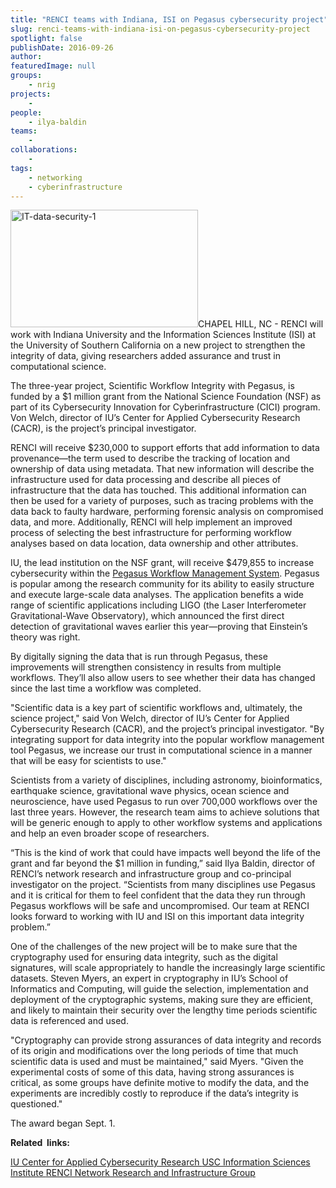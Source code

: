 ```yaml
---
title: "RENCI teams with Indiana, ISI on Pegasus cybersecurity project"
slug: renci-teams-with-indiana-isi-on-pegasus-cybersecurity-project
spotlight: false
publishDate: 2016-09-26
author: 
featuredImage: null
groups:
    - nrig
projects:
    - 
people:
    - ilya-baldin
teams: 
    - 
collaborations:
    - 
tags:
    - networking
    - cyberinfrastructure
---
```

<a href="https://renci.org/wp-content/uploads/2016/09/IT-data-security-1.jpg"><img class="alignright size-medium wp-image-15597" src="https://renci.org/wp-content/uploads/2016/09/IT-data-security-1-300x188.jpg" alt="IT-data-security-1" width="300" height="188" /></a>CHAPEL HILL, NC - RENCI will work with Indiana University and the Information Sciences Institute (ISI) at the University of Southern California on a new project to strengthen the integrity of data, giving researchers added assurance and trust in computational science.<!--more-->

The three-year project, Scientific Workflow Integrity with Pegasus, is funded by a $1 million grant from the National Science Foundation (NSF) as part of its Cybersecurity Innovation for Cyberinfrastructure (CICI) program. Von Welch, director of IU’s Center for Applied Cybersecurity Research (CACR), is the project’s principal investigator.

RENCI will receive $230,000 to support efforts that add information to data provenance—the term used to describe the tracking of location and ownership of data using metadata. That new information will describe the infrastructure used for data processing and describe all pieces of infrastructure that the data has touched. This additional information can then be used for a variety of purposes, such as tracing problems with the data back to faulty hardware, performing forensic analysis on compromised data, and more. Additionally, RENCI will help implement an improved process of selecting the best infrastructure for performing workflow analyses based on data location, data ownership and other attributes.

IU, the lead institution on the NSF grant, will receive $479,855 to increase cybersecurity within the <a href="https://pegasus.isi.edu/">Pegasus Workflow Management System</a>. Pegasus is popular among the research community for its ability to easily structure and execute large-scale data analyses. The application benefits a wide range of scientific applications including LIGO (the Laser Interferometer Gravitational-Wave Observatory), which announced the first direct detection of gravitational waves earlier this year—proving that Einstein’s theory was right.

By digitally signing the data that is run through Pegasus, these improvements will strengthen consistency in results from multiple workflows. They’ll also allow users to see whether their data has changed since the last time a workflow was completed.

"Scientific data is a key part of scientific workflows and, ultimately, the science project," said Von Welch, director of IU’s Center for Applied Cybersecurity Research (CACR), and the project’s principal investigator. "By integrating support for data integrity into the popular workflow management tool Pegasus, we increase our trust in computational science in a manner that will be easy for scientists to use."

Scientists from a variety of disciplines, including astronomy, bioinformatics, earthquake science, gravitational wave physics, ocean science and neuroscience, have used Pegasus to run over 700,000 workflows over the last three years. However, the research team aims to achieve solutions that will be generic enough to apply to other workflow systems and applications and help an even broader scope of researchers.

“This is the kind of work that could have impacts well beyond the life of the grant and far beyond the $1 million in funding,” said Ilya Baldin, director of RENCI’s network research and infrastructure group and co-principal investigator on the project. “Scientists from many disciplines use Pegasus and it is critical for them to feel confident that the data they run through Pegasus workflows will be safe and uncompromised. Our team at RENCI looks forward to working with IU and ISI on this important data integrity problem.”

One of the challenges of the new project will be to make sure that the cryptography used for ensuring data integrity, such as the digital signatures, will scale appropriately to handle the increasingly large scientific datasets. Steven Myers, an expert in cryptography in IU’s School of Informatics and Computing, will guide the selection, implementation and deployment of the cryptographic systems, making sure they are efficient, and likely to maintain their security over the lengthy time periods scientific data is referenced and used.

"Cryptography can provide strong assurances of data integrity and records of its origin and modifications over the long periods of time that much scientific data is used and must be maintained," said Myers. "Given the experimental costs of some of this data, having strong assurances is critical, as some groups have definite motive to modify the data, and the experiments are incredibly costly to reproduce if the data’s integrity is questioned."

The award began Sept. 1.

<strong>Related  links:</strong>

<a href="https://cacr.iu.edu/">IU Center for Applied Cybersecurity Research
</a><a href="http://www.isi.edu/home">USC Information Sciences Institute
</a><a href="http://nrig.renci.org/">RENCI Network Research and Infrastructure Group</a>

&nbsp;
